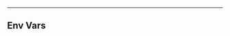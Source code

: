 <!-- Space: Projects -->
<!-- Parent: TerraformAwsS3Bucket -->
<!-- Title: Env Vars TerraformAwsS3Bucket -->

<!-- Label: TerraformAwsS3Bucket -->
<!-- Label: Project -->
<!-- Label: Env Vars -->
<!-- Include: disclaimer.md -->
<!-- Include: ac:toc -->

---

## Env Vars
